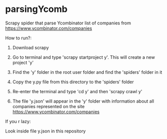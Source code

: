 # parsingYcomb
Scrapy spider that parse Ycombinator list of companies from https://www.ycombinator.com/companies

How to run?:

1. Download scrapy

2. Go to terminal and type 'scrapy startproject y'. This will create a new project 'y'

3. Find the 'y' folder in the root user folder and find the 'spiders' folder in it

4. Copy the y.py file from this directory to the 'spiders' folder

5. Re-enter the terminal and type 'cd y' and then 'scrapy crawl y'

6. The file 'y.json' will appear in the 'y' folder with information about all companies represented on the site https://www.ycombinator.com/companies

If you r lazy:

Look inside file y.json in this repository 
